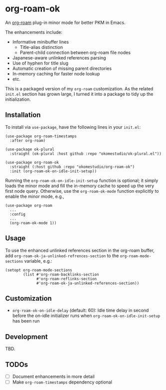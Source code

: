 # org-roam-ok

An [org-roam](https://github.com/org-roam/org-roam) plug-in minor mode for better PKM in
Emacs.

The enhancements include:

- Informative minibuffer lines
  - Title-alias distinction
  - Parent-child connection between org-roam file nodes
- Japanese-aware unlinked references parsing
- Use of hyphen for title slug
- Automatic creation of missing parent directories
- In-memory caching for faster node lookup
- etc.

This is a packaged version of my `org-roam` customization. As the related `init.el`
section has grown large, I turned it into a package to tidy up the initialization.

## Installation

To install via `use-package`, have the following lines in your `init.el`:

``` emacs-lisp
(use-package org-roam-timestamps
  :after org-roam)

(use-package ok-plural
  :straight (ok-plural :host github :repo "okomestudio/ok-plural.el"))

(use-package org-roam-ok
  :straight (:host github :repo "okomestudio/org-roam-ok")
  :init (org-roam-ok-on-idle-init-setup))
```

Running the `org-roam-ok-on-idle-init-setup` function is optional; it simply loads the
minor mode and fill the in-memory cache to speed up the very first node query. Otherwise,
use the `org-roam-ok-mode` function explicitly to enable the minor mode, e.g.,

``` emacs-lisp
(use-package org-roam
  ...
  :config
  ...
  (org-roam-ok-mode 1))
```

## Usage

To use the enhanced unlinked references section in the org-roam buffer, add
`org-roam-ok-ja-unlinked-refrences-section` to the `org-roam-mode-sections` variable,
e.g.:

``` emacs-lisp
(setopt org-roam-mode-sections
        (list #'org-roam-backlinks-section
              #'org-roam-reflinks-section
              #'org-roam-ok-ja-unlinked-references-section))
```

## Customization

- `org-roam-ok-on-idle-delay` (default: 60): Idle time delay in second before the on-idle
  initializer runs when `org-roam-ok-on-idle-init-setup` has been run

## Development

TBD.

## TODOs

- [ ] Document enhancements in more detail
- [ ] Make `org-roam-timestamps` dependency optional
